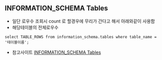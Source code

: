 ## INFORMATION_SCHEMA Tables

- 일단 로우수 조회시 count 로 할경우에 무리가 간다고 해서 아래와같이 사용함
- 해당테이블의 전체로우수 
~~~
select TABLE_ROWS from information_schema.tables where table_name = '테이블이름';
~~~


- 참고사이트 [INFORMATION_SCHEMA Tables](https://dev.mysql.com/doc/refman/8.0/en/information-schema.html)
